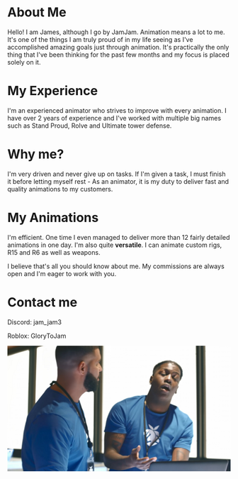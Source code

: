 # About Me

Hello! I am James, although I go by JamJam. Animation means a lot to me. It's one of the things I am truly proud of in my life seeing as I've accomplished amazing goals just through animation. It's practically the only thing that I've been thinking for the past few months and my focus is placed solely on it.

# My Experience

I'm an experienced animator who strives to improve with every animation. I have over 2 years of experience and I've worked with multiple big names such as Stand Proud, Rolve and Ultimate tower defense. 

# Why me?

I'm very driven and never give up on tasks. If I'm given a task, I must finish it before letting myself rest - As an animator, it is my duty to deliver fast and quality animations to my customers.

# My Animations

I'm efficient. One time I even managed to deliver more than 12 fairly detailed animations in one day. I'm also quite **versatile**. I can animate custom rigs, R15 and R6 as well as weapons.

I believe that's all you should know about me. My commissions are always open and I'm eager to work with you. 

# Contact me

Discord: jam_jam3

Roblox: GloryToJam

![](/posts/media/cover3.jpg)
